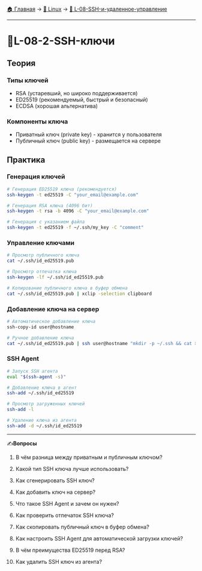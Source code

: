 [🏠 Главная](../../README.md) → [🐧 Linux](../../README.md#-linux) → [🔐 L-08-SSH-и-удаленное-управление](../../README.md#-l-08-ssh-и-удаленное-управление)

---

# 🔐L-08-2-SSH-ключи

## Теория

### Типы ключей
- RSA (устаревший, но широко поддерживается)
- ED25519 (рекомендуемый, быстрый и безопасный)
- ECDSA (хорошая альтернатива)

### Компоненты ключа
- Приватный ключ (private key) - хранится у пользователя
- Публичный ключ (public key) - размещается на сервере

## Практика

### Генерация ключей
```bash
# Генерация ED25519 ключа (рекомендуется)
ssh-keygen -t ed25519 -C "your_email@example.com"

# Генерация RSA ключа (4096 бит)
ssh-keygen -t rsa -b 4096 -C "your_email@example.com"

# Генерация с указанием файла
ssh-keygen -t ed25519 -f ~/.ssh/my_key -C "comment"
```

### Управление ключами
```bash
# Просмотр публичного ключа
cat ~/.ssh/id_ed25519.pub

# Просмотр отпечатка ключа
ssh-keygen -lf ~/.ssh/id_ed25519.pub

# Копирование публичного ключа в буфер обмена
cat ~/.ssh/id_ed25519.pub | xclip -selection clipboard
```

### Добавление ключа на сервер
```bash
# Автоматическое добавление ключа
ssh-copy-id user@hostname

# Ручное добавление ключа
cat ~/.ssh/id_ed25519.pub | ssh user@hostname "mkdir -p ~/.ssh && cat >> ~/.ssh/authorized_keys"
```

### SSH Agent
```bash
# Запуск SSH агента
eval "$(ssh-agent -s)"

# Добавление ключа в агент
ssh-add ~/.ssh/id_ed25519

# Просмотр загруженных ключей
ssh-add -l

# Удаление ключа из агента
ssh-add -d ~/.ssh/id_ed25519
```

---

✍️**Вопросы**

1. В чём разница между приватным и публичным ключом?

2. Какой тип SSH ключа лучше использовать?

3. Как сгенерировать SSH ключ?

4. Как добавить ключ на сервер?

5. Что такое SSH Agent и зачем он нужен?

6. Как проверить отпечаток SSH ключа?

7. Как скопировать публичный ключ в буфер обмена?

8. Как настроить SSH Agent для автоматической загрузки ключей?

9. В чём преимущества ED25519 перед RSA?

10. Как удалить SSH ключ из агента?
